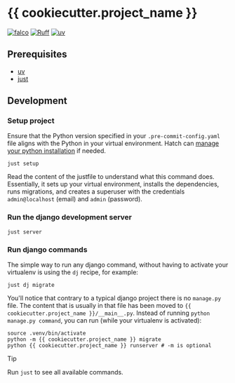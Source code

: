 # {{ cookiecutter.project_name }}

[![falco](https://img.shields.io/badge/built%20with-falco-success)](https://github.com/Tobi-De/falco)
[![Ruff](https://img.shields.io/endpoint?url=https://raw.githubusercontent.com/astral-sh/ruff/main/assets/badge/v2.json)](https://github.com/astral-sh/ruff)
[![uv](https://img.shields.io/endpoint?url=https://raw.githubusercontent.com/astral-sh/uv/main/assets/badge/v0.json)](https://github.com/astral-sh/uv)

## Prerequisites

- [uv](https://docs.astral.sh/uv/)
- [just](https://github.com/casey/just)

## Development

### Setup project

Ensure that the Python version specified in your `.pre-commit-config.yaml` file aligns with the Python in your virtual environment.
Hatch can [manage your python installation](https://hatch.pypa.io/latest/tutorials/python/manage/) if needed.

```shell
just setup
```
Read the content of the justfile to understand what this command does. Essentially, it sets up your virtual environment, 
installs the dependencies, runs migrations, and creates a superuser with the credentials `admin@localhost` (email) and `admin` (password).

### Run the django development server

```shell
just server
```

### Run django commands

The simple way to run any django command, without having to activate your virtualenv is using the `dj` recipe, for example:

```shell
just dj migrate
```

You'll notice that contrary to a typical django project there is no `manage.py` file. The content that is usually in that file has been moved to `{{ cookiecutter.project_name }}/__main__.py`. 
Instead of running `python manage.py command`, you can run (while your virtualenv is activated):

```shell
source .venv/bin/activate
python -m {{ cookiecutter.project_name }} migrate
python {{ cookiecutter.project_name }} runserver # -m is optional
```

> [!TIP]
> Run `just` to see all available commands.
